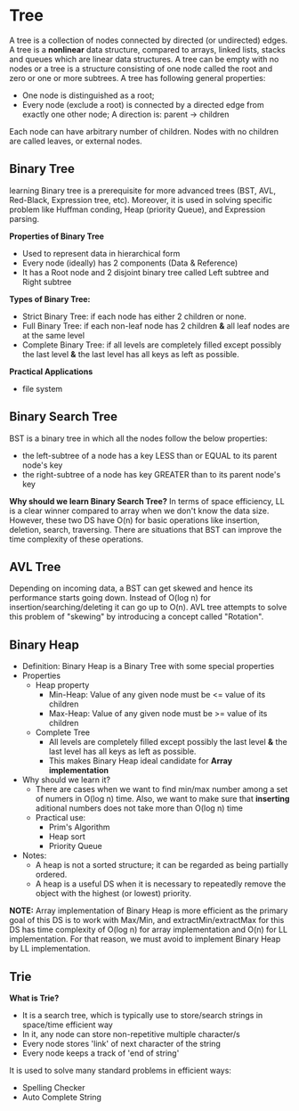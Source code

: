 # Tree

A tree is a collection of nodes connected by directed (or undirected) edges. A tree is a **nonlinear** data structure, compared to arrays, linked lists, stacks and queues which are linear data structures. A tree can be empty with no nodes or a tree is a structure consisting of one node called the root and zero or one or more subtrees. A tree has following general properties:
  * One node is distinguished as a root;
  * Every node (exclude a root) is connected by a directed edge from exactly one other node; A direction is: parent -> children

Each node can have arbitrary number of children. Nodes with no children are called leaves, or external nodes.

## Binary Tree

learning Binary tree is a prerequisite for more advanced trees (BST, AVL, Red-Black, Expression tree, etc). Moreover, it is used in solving specific problem like Huffman conding, Heap (priority Queue), and Expression parsing. 


**Properties of Binary Tree**
  - Used to represent data in hierarchical form
  - Every node (ideally) has 2 components (Data & Reference) 
  - It has a Root node and 2 disjoint binary tree called Left subtree and Right subtree

**Types of Binary Tree:**
  - Strict Binary Tree: if each node has either 2 children or none. 
  - Full Binary Tree: if each non-leaf node has 2 children **&** all leaf nodes are at the same level
  - Complete Binary Tree: if all levels are completely filled except possibly the last level **&** the last level has all keys as left as possible. 

**Practical Applications**
  - file system

## Binary Search Tree

BST is a binary tree in which all the nodes follow the below properties:
  - the left-subtree of a node has a key LESS than or EQUAL to its parent node's key
  - the right-subtree of a node has key GREATER than to its parent node's key


**Why should we learn Binary Search Tree?**
In terms of space efficiency, LL is a clear winner compared to array when we don't know the data size. However, these two DS have O(n) for basic operations like insertion, deletion, search, traversing. There are situations that BST can improve the time complexity of these operations. 

## AVL Tree

Depending on incoming data, a BST can get skewed and hence its performance starts going down. Instead of O(log n) for insertion/searching/deleting it can go up to O(n). AVL tree attempts to solve this problem of "skewing" by introducing a concept called "Rotation". 


## Binary Heap 

  - Definition: Binary Heap is a Binary Tree with some special properties
  - Properties
    * Heap property
      - Min-Heap: Value of any given node must be <= value of its children
      - Max-Heap: Value of any given node must be >= value of its children
    * Complete Tree
      - All levels are completely filled except possibly the last level **&** the last level has all keys as left as possible. 
      - This makes Binary Heap ideal candidate for **Array implementation**
  - Why should we learn it?
    * There are cases when we want to find min/max number among a set of numers in O(log n) time. Also, we want to make sure that **inserting** aditional numbers does not take more than O(log n) time
    * Practical use:
      * Prim's Algorithm
      * Heap sort
      * Priority Queue
  - Notes:
    * A heap is not a sorted structure; it can be regarded as being partially ordered. 
    * A heap is a useful DS when it is necessary to repeatedly remove the object with the highest (or lowest) priority.


**NOTE:** Array implementation of Binary Heap is more efficient as the primary goal of this DS is to work with Max/Min, and extractMin/extractMax for this DS has time complexity of O(log n) for array implementation and O(n) for LL implementation. For that reason, we must avoid to implement Binary Heap by LL implementation. 

## Trie

**What is Trie?**
  - It is a search tree, which is typically use to store/search strings in space/time efficient way
  - In it, any node can store non-repetitive multiple character/s
  - Every node stores 'link' of next character of the string
  - Every node keeps a track of 'end of string'

It is used to solve many standard problems in efficient ways:
  - Spelling Checker
  - Auto Complete String







